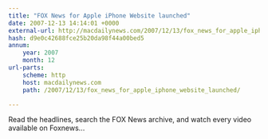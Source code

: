 ```yaml
---
title: "FOX News for Apple iPhone Website launched"
date: 2007-12-13 14:14:01 +0000
external-url: http://macdailynews.com/2007/12/13/fox_news_for_apple_iphone_website_launched/
hash: d9e0c42688fce25b20da98f44a00bed5
annum:
    year: 2007
    month: 12
url-parts:
    scheme: http
    host: macdailynews.com
    path: /2007/12/13/fox_news_for_apple_iphone_website_launched/

---
```


Read the headlines, search the FOX News archive, and watch every video available on Foxnews...
